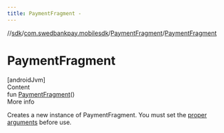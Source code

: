 ```yaml
---
title: PaymentFragment -
---
```

//[sdk](../../../index)/[com.swedbankpay.mobilesdk](../index)/[PaymentFragment](index)/[PaymentFragment](-payment-fragment)



# PaymentFragment  
[androidJvm]  
Content  
fun [PaymentFragment](-payment-fragment)()  
More info  


Creates a new instance of PaymentFragment. You must set the [proper arguments](-arguments-builder/index) before use.

  



